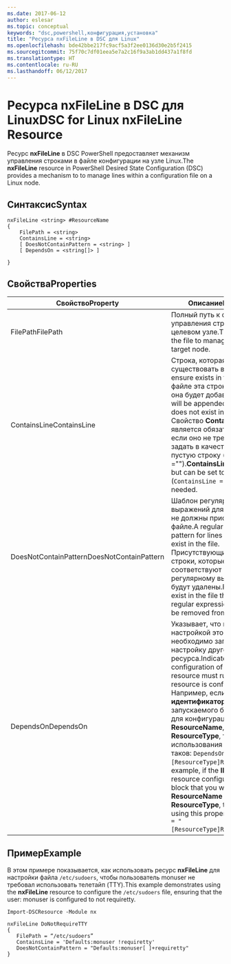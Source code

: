 ```yaml
---
ms.date: 2017-06-12
author: eslesar
ms.topic: conceptual
keywords: "dsc,powershell,конфигурация,установка"
title: "Ресурса nxFileLine в DSC для Linux"
ms.openlocfilehash: bde42bbe217fc9acf5a3f2ee0136d30e2b5f2415
ms.sourcegitcommit: 75f70c7df01eea5e7a2c16f9a3ab1dd437a1f8fd
ms.translationtype: HT
ms.contentlocale: ru-RU
ms.lasthandoff: 06/12/2017
---
```

# <a name="dsc-for-linux-nxfileline-resource"></a><span data-ttu-id="63f2c-103">Ресурса nxFileLine в DSC для Linux</span><span class="sxs-lookup"><span data-stu-id="63f2c-103">DSC for Linux nxFileLine Resource</span></span>

<span data-ttu-id="63f2c-104">Ресурс **nxFileLine** в DSC PowerShell предоставляет механизм управления строками в файле конфигурации на узле Linux.</span><span class="sxs-lookup"><span data-stu-id="63f2c-104">The **nxFileLine** resource in PowerShell Desired State Configuration (DSC) provides a mechanism to to manage lines within a configuration file on a Linux node.</span></span>

## <a name="syntax"></a><span data-ttu-id="63f2c-105">Синтаксис</span><span class="sxs-lookup"><span data-stu-id="63f2c-105">Syntax</span></span>

```
nxFileLine <string> #ResourceName
{
    FilePath = <string>
    ContainsLine = <string>
    [ DoesNotContainPattern = <string> ]
    [ DependsOn = <string[]> ]

}
```

## <a name="properties"></a><span data-ttu-id="63f2c-106">Свойства</span><span class="sxs-lookup"><span data-stu-id="63f2c-106">Properties</span></span>

|  <span data-ttu-id="63f2c-107">Свойство</span><span class="sxs-lookup"><span data-stu-id="63f2c-107">Property</span></span> |  <span data-ttu-id="63f2c-108">Описание</span><span class="sxs-lookup"><span data-stu-id="63f2c-108">Description</span></span> | 
|---|---|
| <span data-ttu-id="63f2c-109">FilePath</span><span class="sxs-lookup"><span data-stu-id="63f2c-109">FilePath</span></span>| <span data-ttu-id="63f2c-110">Полный путь к файлу для управления строками на целевом узле.</span><span class="sxs-lookup"><span data-stu-id="63f2c-110">The full path to the file to manage lines in on the target node.</span></span>| 
| <span data-ttu-id="63f2c-111">ContainsLine</span><span class="sxs-lookup"><span data-stu-id="63f2c-111">ContainsLine</span></span>| <span data-ttu-id="63f2c-112">Строка, которая должна существовать в файле.</span><span class="sxs-lookup"><span data-stu-id="63f2c-112">A line to ensure exists in the file.</span></span> <span data-ttu-id="63f2c-113">Если в файле эта строка отсутствует, она будет добавлена.</span><span class="sxs-lookup"><span data-stu-id="63f2c-113">This line will be appended to the file if it does not exist in the file.</span></span> <span data-ttu-id="63f2c-114">Свойство **ContainsLine** является обязательным, но, если оно не требуется, можно задать в качестве его значения пустую строку ("ContainsLine ="").</span><span class="sxs-lookup"><span data-stu-id="63f2c-114">**ContainsLine** is mandatory, but can be set to an empty string (`ContainsLine = ‘’`\`) if it is not needed.</span></span>| 
| <span data-ttu-id="63f2c-115">DoesNotContainPattern</span><span class="sxs-lookup"><span data-stu-id="63f2c-115">DoesNotContainPattern</span></span>| <span data-ttu-id="63f2c-116">Шаблон регулярных выражений для строк, которые не должны присутствовать в файле.</span><span class="sxs-lookup"><span data-stu-id="63f2c-116">A regular expression pattern for lines that should not exist in the file.</span></span> <span data-ttu-id="63f2c-117">Присутствующие в файле строки, которые соответствуют этому регулярному выражению, будут удалены.</span><span class="sxs-lookup"><span data-stu-id="63f2c-117">For any lines that exist in the file that match this regular expression, the line will be removed from the file.</span></span>| 
| <span data-ttu-id="63f2c-118">DependsOn</span><span class="sxs-lookup"><span data-stu-id="63f2c-118">DependsOn</span></span> | <span data-ttu-id="63f2c-119">Указывает, что перед настройкой этого ресурса необходимо запустить настройку другого ресурса.</span><span class="sxs-lookup"><span data-stu-id="63f2c-119">Indicates that the configuration of another resource must run before this resource is configured.</span></span> <span data-ttu-id="63f2c-120">Например, если **идентификатор** первого запускаемого блока сценария для конфигурации ресурса — **ResourceName**, а его тип — **ResourceType**, то синтаксис использования этого свойства таков: `DependsOn = "[ResourceType]ResourceName"`.</span><span class="sxs-lookup"><span data-stu-id="63f2c-120">For example, if the **ID** of the resource configuration script block that you want to run first is **ResourceName** and its type is **ResourceType**, the syntax for using this property is `DependsOn = "[ResourceType]ResourceName"`.</span></span>| 

## <a name="example"></a><span data-ttu-id="63f2c-121">Пример</span><span class="sxs-lookup"><span data-stu-id="63f2c-121">Example</span></span>

<span data-ttu-id="63f2c-122">В этом примере показывается, как использовать ресурс **nxFileLine** для настройки файла `/etc/sudoers`, чтобы пользователь monuser не требовал использовать телетайп (TTY).</span><span class="sxs-lookup"><span data-stu-id="63f2c-122">This example demonstrates using the **nxFileLine** resource to configure the `/etc/sudoers` file, ensuring that the user: monuser is configured to not requiretty.</span></span>

```
Import-DSCResource -Module nx 

nxFileLine DoNotRequireTTY
{
   FilePath = “/etc/sudoers”
   ContainsLine = 'Defaults:monuser !requiretty'
   DoesNotContainPattern = "Defaults:monuser[ ]+requiretty"
} 
```

